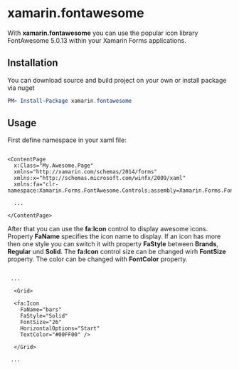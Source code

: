 # xamarin.fontawesome
With **xamarin.fontawesome** you can use the popular icon library FontAwesome 5.0.13 within your Xamarin Forms applications.

## Installation
You can download source and build project on your own or install package via nuget

```PowerShell
PM> Install-Package xamarin.fontawesome
```

## Usage

First define namespace in your xaml file:

```xaml

<ContentPage 
  x:Class="My.Awesome.Page"
  xmlns="http://xamarin.com/schemas/2014/forms"
  xmlns:x="http://schemas.microsoft.com/winfx/2009/xaml"
  xmlns:fa="clr-namespace:Xamarin.Forms.FontAwesome.Controls;assembly=Xamarin.Forms.FontAwesome">

  ...
  
</ContentPage>

```

After that you can use the **fa:Icon** control to display awesome icons. Property **FaName** specifies the icon name to display. If an icon has more then one style you can switch it with property **FaStyle** between **Brands**, **Regular** und **Solid**. The **fa:Icon** control size can be changed wirh **FontSize** property. The color can be changed with **FontColor** property.

```xaml

 ...
 
  <Grid>
    
  <fa:Icon
    FaName="bars"
    FaStyle="Solid"
    FontSize="26"
    HorizontalOptions="Start"
    TextColor="#00FF00" />
  
  </Grid>
 
 ...

```
